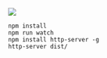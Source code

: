 ![](https://github.com/yashihei/LearnWebGL/workflows/Node%20CI/badge.svg)

```
npm install
npm run watch
npm install http-server -g
http-server dist/
```
